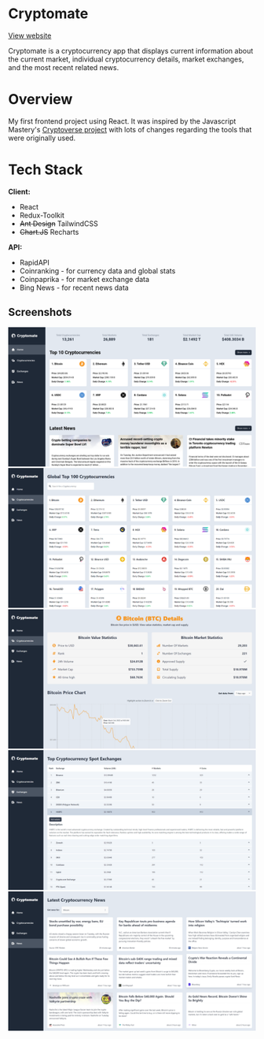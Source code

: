 # Cryptomate

[View website](https://jrlnd-projects-cryptomate.netlify.app/)

Cryptomate is a cryptocurrency app that displays current information about the current market, individual cryptocurrency details, market exchanges, and the most recent related news.

# Overview

My first frontend project using React. It was inspired by the Javascript Mastery's [Cryptoverse project](https://www.youtube.com/watch?v=9DDX3US3kss) with lots of changes regarding the tools that were originally used.

# Tech Stack

**Client:**
- React
- Redux-Toolkit
- ~~Ant Design~~ TailwindCSS
- ~~Chart.JS~~ Recharts

**API:**
- RapidAPI
- Coinranking - for currency data and global stats 
- Coinpaprika - for market exchange data
- Bing News - for recent news data

## Screenshots

![home screenshot](/assets/home.png)
![cryptocurrencies screenshot](/assets/cryptocurrencies.png)
![cryptocurrency screenshot](/assets/cryptocurrency.png)
![exchanges screenshot](/assets/exchanges.png)
![news screenshot](/assets/news.png)
